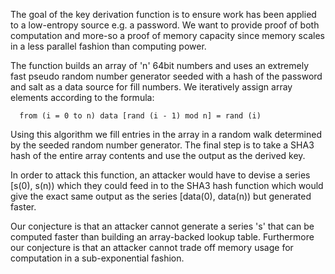 The goal of the key derivation function is to ensure work has been applied to a low-entropy source e.g. a password. We want to provide proof of both computation and more-so a proof of memory capacity since memory scales in a less parallel fashion than computing power.

The function builds an array of 'n' 64bit numbers and uses an extremely fast pseudo random number generator seeded with a hash of the password and salt as a data source for fill numbers.  We iteratively assign array elements according to the formula:  
  
`  from (i = 0 to n)
  data [rand (i - 1) mod n] = rand (i)`
  
Using this algorithm we fill entries in the array in a random walk determined by the seeded random number generator.  The final step is to take a SHA3 hash of the entire array contents and use the output as the derived key.

In order to attack this function, an attacker would have to devise a series [s(0), s(n)) which they could feed in to the SHA3 hash function which would give the exact same output as the series [data(0), data(n)) but generated faster.

Our conjecture is that an attacker cannot generate a series 's' that can be computed faster than building an array-backed lookup table.  Furthermore our conjecture is that an attacker cannot trade off memory usage for computation in a sub-exponential fashion.